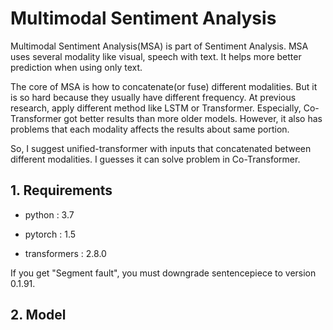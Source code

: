 # Multimodal Sentiment Analysis

Multimodal Sentiment Analysis(MSA) is part of Sentiment Analysis. MSA uses several modality like visual, speech with text. It helps more better prediction when using only text.

The core of MSA is how to concatenate(or fuse) different modalities. But it is so hard because they usually have different frequency. At previous research, apply different method like LSTM or Transformer. Especially, Co-Transformer got better results than more older models. However, it also has problems that each modality affects the results about same portion.

So, I suggest unified-transformer with inputs that concatenated between different modalities. I guesses it can solve problem in Co-Transformer.

## 1. Requirements

- python : 3.7
- pytorch : 1.5
- transformers : 2.8.0

If you get "Segment fault", you must downgrade sentencepiece to version 0.1.91.

## 2. Model

